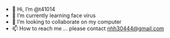 - 👋 Hi, I’m @t41014
- 🌱 I’m currently learning face virus
- 💞️ I’m looking to collaborate on my computer
- 📫 How to reach me ...
please contact nhh30444@gmail.com
<!---
t41014/t41014 is a ✨ special ✨ repository because its `README.md` (this file) appears on your GitHub profile.
You can click the Preview link to take a look at your changes.
--->
